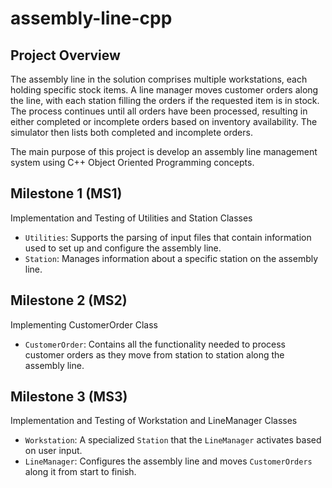 # assembly-line-cpp

## Project Overview

The assembly line in the solution comprises multiple workstations, each holding specific stock items. A line manager moves customer orders along the line, with each station filling the orders if the requested item is in stock. The process continues until all orders have been processed, resulting in either completed or incomplete orders based on inventory availability. The simulator then lists both completed and incomplete orders.

The main purpose of this project is develop an assembly line management system using C++ Object Oriented Programming concepts.

## Milestone 1 (MS1)
 Implementation and Testing of Utilities and Station Classes
- `Utilities`: Supports the parsing of input files that contain information used to set up and configure the assembly line.
- `Station`: Manages information about a specific station on the assembly line.

## Milestone 2 (MS2)
 Implementing CustomerOrder Class
- `CustomerOrder`: Contains all the functionality needed to process customer orders as they move from station to station along the assembly line.

## Milestone 3 (MS3)
 Implementation and Testing of Workstation and LineManager Classes
- `Workstation`: A specialized `Station` that the `LineManager` activates based on user input.
- `LineManager`: Configures the assembly line and moves `CustomerOrders` along it from start to finish.
